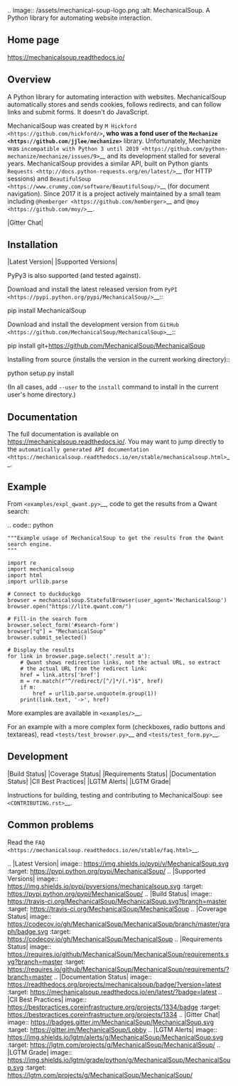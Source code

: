 .. image:: /assets/mechanical-soup-logo.png
   :alt: MechanicalSoup. A Python library for automating website interaction.

Home page
---------

https://mechanicalsoup.readthedocs.io/

Overview
--------

A Python library for automating interaction with websites.
MechanicalSoup automatically stores and sends cookies, follows
redirects, and can follow links and submit forms. It doesn't do
JavaScript.

MechanicalSoup was created by `M Hickford
<https://github.com/hickford/>`__, who was a fond user of the
`Mechanize <https://github.com/jjlee/mechanize>`__ library.
Unfortunately, Mechanize was `incompatible with Python 3 until 2019
<https://github.com/python-mechanize/mechanize/issues/9>`__ and its development
stalled for several years. MechanicalSoup provides a similar API, built on Python
giants `Requests <http://docs.python-requests.org/en/latest/>`__ (for
HTTP sessions) and `BeautifulSoup
<https://www.crummy.com/software/BeautifulSoup/>`__ (for document
navigation). Since 2017 it is a project actively maintained by a small
team including `@hemberger <https://github.com/hemberger>`__ and `@moy
<https://github.com/moy/>`__.

|Gitter Chat|

Installation
------------

|Latest Version| |Supported Versions|

PyPy3 is also supported (and tested against).

Download and install the latest released version from `PyPI <https://pypi.python.org/pypi/MechanicalSoup/>`__::

  pip install MechanicalSoup

Download and install the development version from `GitHub <https://github.com/MechanicalSoup/MechanicalSoup>`__::

  pip install git+https://github.com/MechanicalSoup/MechanicalSoup

Installing from source (installs the version in the current working directory)::

  python setup.py install

(In all cases, add ``--user`` to the ``install`` command to
install in the current user's home directory.)


Documentation
-------------

The full documentation is available on
https://mechanicalsoup.readthedocs.io/. You may want to jump directly to
the `automatically generated API
documentation <https://mechanicalsoup.readthedocs.io/en/stable/mechanicalsoup.html>`__.

Example
-------

From `<examples/expl_qwant.py>`__, code to get the results from
a Qwant search:

.. code:: python

    """Example usage of MechanicalSoup to get the results from the Qwant
    search engine.
    """
    
    import re
    import mechanicalsoup
    import html
    import urllib.parse
    
    # Connect to duckduckgo
    browser = mechanicalsoup.StatefulBrowser(user_agent='MechanicalSoup')
    browser.open("https://lite.qwant.com/")
    
    # Fill-in the search form
    browser.select_form('#search-form')
    browser["q"] = "MechanicalSoup"
    browser.submit_selected()
    
    # Display the results
    for link in browser.page.select('.result a'):
        # Qwant shows redirection links, not the actual URL, so extract
        # the actual URL from the redirect link:
        href = link.attrs['href']
        m = re.match(r"^/redirect/[^/]*/(.*)$", href)
        if m:
            href = urllib.parse.unquote(m.group(1))
        print(link.text, '->', href)

More examples are available in `<examples/>`__.

For an example with a more complex form (checkboxes, radio buttons and
textareas), read `<tests/test_browser.py>`__
and `<tests/test_form.py>`__.

Development
-----------

|Build Status| |Coverage Status|
|Requirements Status| |Documentation Status|
|CII Best Practices|
|LGTM Alerts|
|LGTM Grade|

Instructions for building, testing and contributing to MechanicalSoup:
see `<CONTRIBUTING.rst>`__.

Common problems
---------------

Read the `FAQ
<https://mechanicalsoup.readthedocs.io/en/stable/faq.html>`__.


.. |Latest Version| image:: https://img.shields.io/pypi/v/MechanicalSoup.svg
   :target: https://pypi.python.org/pypi/MechanicalSoup/
.. |Supported Versions| image:: https://img.shields.io/pypi/pyversions/mechanicalsoup.svg
   :target: https://pypi.python.org/pypi/MechanicalSoup/
.. |Build Status| image:: https://travis-ci.org/MechanicalSoup/MechanicalSoup.svg?branch=master
   :target: https://travis-ci.org/MechanicalSoup/MechanicalSoup
.. |Coverage Status| image:: https://codecov.io/gh/MechanicalSoup/MechanicalSoup/branch/master/graph/badge.svg
   :target: https://codecov.io/gh/MechanicalSoup/MechanicalSoup
.. |Requirements Status| image:: https://requires.io/github/MechanicalSoup/MechanicalSoup/requirements.svg?branch=master
   :target: https://requires.io/github/MechanicalSoup/MechanicalSoup/requirements/?branch=master
.. |Documentation Status| image:: https://readthedocs.org/projects/mechanicalsoup/badge/?version=latest
   :target: https://mechanicalsoup.readthedocs.io/en/latest/?badge=latest
.. |CII Best Practices| image:: https://bestpractices.coreinfrastructure.org/projects/1334/badge
   :target: https://bestpractices.coreinfrastructure.org/projects/1334
.. |Gitter Chat| image:: https://badges.gitter.im/MechanicalSoup/MechanicalSoup.svg
   :target: https://gitter.im/MechanicalSoup/Lobby
.. |LGTM Alerts| image:: https://img.shields.io/lgtm/alerts/g/MechanicalSoup/MechanicalSoup.svg
   :target: https://lgtm.com/projects/g/MechanicalSoup/MechanicalSoup/
.. |LGTM Grade| image:: https://img.shields.io/lgtm/grade/python/g/MechanicalSoup/MechanicalSoup.svg
   :target: https://lgtm.com/projects/g/MechanicalSoup/MechanicalSoup/

